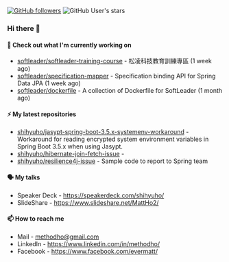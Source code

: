 [![GitHub followers](https://img.shields.io/github/followers/shihyuho?style=social)](https://github.com/shihyuho?tab=followers)
![GitHub User's stars](https://img.shields.io/github/stars/shihyuho?style=social)

### Hi there 👋

#### 👷 Check out what I'm currently working on

- [softleader/softleader-training-course](https://github.com/softleader/softleader-training-course) - 松凌科技教育訓練專區 (1 week ago)
- [softleader/specification-mapper](https://github.com/softleader/specification-mapper) - Specification binding API for Spring Data JPA (1 week ago)
- [softleader/dockerfile](https://github.com/softleader/dockerfile) - A collection of Dockerfile for SoftLeader (1 month ago)

#### ⚡ My latest repositories

- [shihyuho/jasypt-spring-boot-3.5.x-systemenv-workaround](https://github.com/shihyuho/jasypt-spring-boot-3.5.x-systemenv-workaround) - Workaround for reading encrypted system environment variables in Spring Boot 3.5.x when using Jasypt.
- [shihyuho/hibernate-join-fetch-issue](https://github.com/shihyuho/hibernate-join-fetch-issue) - 
- [shihyuho/resilience4j-issue](https://github.com/shihyuho/resilience4j-issue) - Sample code to report to Spring team

#### 🗣️ My talks

- Speaker Deck - https://speakerdeck.com/shihyuho/
- SlideShare - https://www.slideshare.net/MattHo2/

#### 📫 How to reach me

- Mail - methodho@gmail.com
- LinkedIn - https://www.linkedin.com/in/methodho/
- Facebook - https://www.facebook.com/evermatt/


